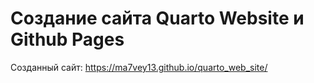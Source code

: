 # Создание сайта Quarto Website и Github Pages
Созданный сайт: https://ma7vey13.github.io/quarto_web_site/
